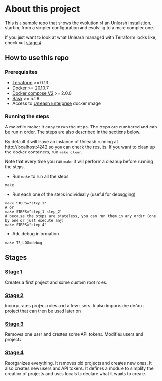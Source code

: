 # About this project
This is a sample repo that shows the evolution of an Unleash installation, starting from a simpler configuration and evolving to a more complex one.

If you just want to look at what Unleash managed with Terraform looks like, check out [stage 4](./stage_4)

## How to use this repo
### Prerequisites
- [Terraform](https://www.terraform.io/downloads.html) >= 0.13
- [Docker](https://docs.docker.com/get-docker/) >= 20.10.7
- [Docker compose V2](https://docs.docker.com/compose/cli-command/) >= 2.0.0
- [Bash](https://www.gnu.org/software/bash/) >= 5.1.8
- Access to [Unleash Enterprise](https://www.getunleash.io/) docker image

### Running the steps
A makefile makes it easy to run the steps. The steps are numbered and can be run in order. The steps are also described in the sections below.

By default it will leave an instance of Unleash running at http://localhost:4242 so you can check the results. If you want to clean up the docker containers, run `make clean`.

Note that every time you run `make` it will perform a cleanup before running the steps.

* Run `make` to run all the steps
```shell
make
```

* Run each one of the steps individually (useful for debugging)
```shell
make STEPS="step_1"
# or
make STEPS="step_1 step_2"
# because the steps are stateless, you can run them in any order (one by one or just execute any)
make STEPS="step_4"
```

* Add debug information
```shell
make TF_LOG=debug
```


## Stages
### [Stage 1](./stage_1)
Creates a first project and some custom root roles.

### [Stage 2](./stage_2)
Incorporates project roles and a few users.
It also imports the default project that can then be used later on.

### [Stage 3](./stage_3)
Removes one user and creates some API tokens. Modifies users and projects.

### [Stage 4](./stage_4)
Reorganizes everything. It removes old projects and creates new ones. It also creates new users and API tokens.
It defines a module to simplify the creation of projects and uses locals to declare what it wants to create.
